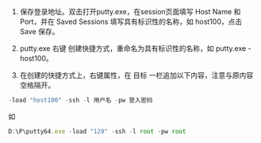 1. 保存登录地址。双击打开putty.exe，在session页面填写 Host Name 和 Port，并在 Saved Sessions 填写具有标识性的名称，如 host100，点击 Save 保存。



2. putty.exe 右键 创建快捷方式，重命名为具有标识性的名称，如 putty.exe - host100。



3. 在创建的快捷方式上，右键属性，在 目标 一栏追加以下内容，注意与原内容空格隔开。

```javascript
-load "host100" -ssh -l 用户名 -pw 登入密码
```

如

```javascript
D:\P\putty64.exe -load "129" -ssh -l root -pw root
```

